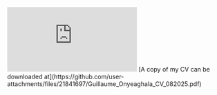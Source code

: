 <embed src="https://guillonyeaghala.github.io/files/Guillaume_Onyeaghala_CV_082025.pdf" type="application/pdf" />
[A copy of my CV can be downloaded at](https://github.com/user-attachments/files/21841697/Guillaume_Onyeaghala_CV_082025.pdf)
